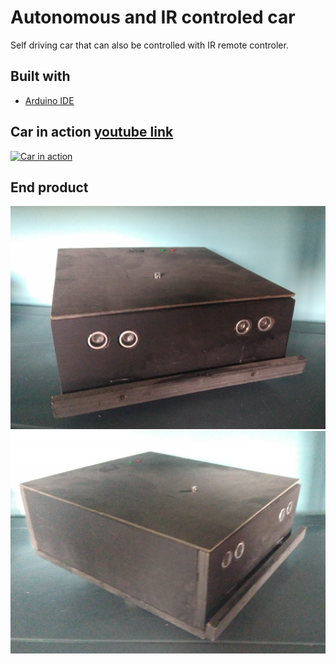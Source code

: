 # Autonomous and IR controled car
Self driving car that can also be controlled with IR remote controler.  
  
## Built with
- [Arduino IDE](https://www.arduino.cc/en/main/software)

## Car in action [youtube link](http://www.youtube.com/watch?v=UiCJBB7BdlU)
[![Car in action](http://img.youtube.com/vi/UiCJBB7BdlU/0.jpg)](http://www.youtube.com/watch?v=UiCJBB7BdlU)
## End product
![](Images/Image01.jpg)  
![](Images/Image02.jpg)

